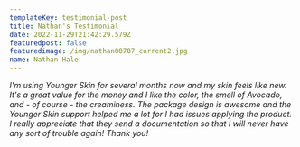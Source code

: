 ```yaml
---
templateKey: testimonial-post
title: Nathan's Testimonial
date: 2022-11-29T21:42:29.579Z
featuredpost: false
featuredimage: /img/nathan00707_current2.jpg
name: Nathan Hale
---
```

*I﻿'m using Younger Skin for several months now and my skin feels like new. It's a great value for the money and I like the color, the smell of Avocado, and - of course - the creaminess. The package design is awesome and the Younger Skin support helped me a lot for I had issues applying the product. I really appreciate that they send a documentation so that I will never have any sort of trouble again! Thank you!*